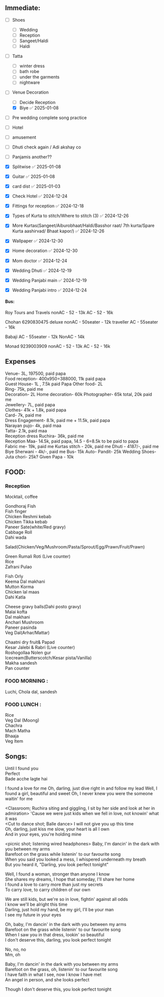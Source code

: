 ## Immediate:

- [ ] Shoes
	- [ ] Wedding
	- [ ] Reception
	- [ ] Sangeet/Haldi
	- [ ] Haldi
- [ ] Tatta
	- [ ] winter dress
	- [ ] bath robe
	- [ ] under the garments
	- [ ] nightware
- [ ] Venue Decoration
	- [ ] Decide Reception
	- [x] Biye ✅ 2025-01-08
- [ ] Pre wedding complete song practice
- [ ] Hotel
- [ ] amusement
- [ ] Dhuti check again / Adi akshay co
- [ ] Panjamis another??
- [x] Splitwise ✅ 2025-01-08
- [x] Guitar ✅ 2025-01-08
- [x] card dist ✅ 2025-01-03
- [x] Check Hotel ✅ 2024-12-24
- [x] Fittings for reception ✅ 2024-12-18
- [x] Types of Kurta to stitch/Where to stitch (3) ✅ 2024-12-26
- [x] More Kurtas(Sangeet/Aiburobhaat/Haldi/Basshor raat/ 7th kurta/Spare Kurta aashirvad/ Bhaat kapor/) ✅ 2024-12-26
- [x] Wallpaper ✅ 2024-12-30
- [x] Home decoration ✅ 2024-12-30
- [x] Mom doctor ✅ 2024-12-24
- [x] Wedding Dhuti ✅ 2024-12-19
- [x] Wedding Panjabi main ✅ 2024-12-19
- [x] Wedding Panjabi intro ✅ 2024-12-24


#### Bus:

Roy Tours and Travels
nonAC - 52 - 13k
AC       - 52 - 16k


Chohan
6290830475
deluxe nonAC - 50seater - 12k
traveller AC - 55seater - 16k


Babaji
AC - 55seater - 12k
NonAC -  14k

Monad
9239003909
nonAC - 52 - 13k
AC       - 52 - 16k




## Expenses 
  
Venue- 3L, 197500, paid papa  
Food reception- 400x950=388000, 11k paid papa  
Guest House- 1L , 7.5k paid Papa
Other food- 2L  
Ring- 75k, paid me  
Decoration- 2L 
Home decoration- 60k
Photographer- 65k total, 20k paid me  
Jewellery- 7L, paid papa  
Clothes- 41k + 1.8k, paid papa  
Card- 7k, paid me  
Dress Engagement- 8.1k, paid me + 11.5k, paid papa  
Narayan pujo- 4k, paid maa  
Tatta- 2.1k, paid maa  
Reception dress Ruchira- 36k, paid me  
Reception Maa- 14.5k, paid papa, 14.5 - 6=8.5k to be paid to papa  
Fabric me- 19k, paid me 
Kurtas stitch - 20k, paid me
Dhuti - 4187/-, paid me
Biye Sherwani - 4k/-, paid me
Bus- 15k
Auto- 
Pandit- 25k
Wedding Shoes- 
Juta chori- 25k?
Given Papa - 10k




## FOOD:  

### Reception

Mocktail, coffee  

Gondhoraj Fish  
Fish finger  
Chicken Reshmi kebab  
Chicken Tikka kebab  
Paneer Sate(white/Red gravy)  
Cabbage Roll  
Dahi wada  

Salad(Chicken/Veg/Mushroom/Pasta/Sprout/Egg/Prawn/Fruit/Prawn)  
  
Green Rumali Roti (Live counter)  
Rice  
Zafrani Pulao  
  
Fish Orly  
Keema Dal makhani  
Mutton Korma  
Chicken lal maas  
Dahi Katla  
  
Cheese gravy balls(Dahi posto gravy)  
Malai kofta  
Dal makhani  
Anchari Mushroom  
Paneer pasinda  
Veg Dal(Arhar/Mattar)  
  
  
Chaatni dry fruit& Papad  
Kesar Jalebi & Rabri (Live counter)  
Roshogollaa Nolen gur  
Icecream(Butterscotch/Kesar pista/Vanilla)  
Makha sandesh  
Pan counter  
  
  
  
### FOOD MORNING : 
Luchi, Chola dal, sandesh  
  
  
### FOOD LUNCH :  
  
Rice  
Veg Dal (Moong)  
Chachra  
Mach Matha  
Bhaaja  
Veg Item  
  
  
  
  
  
  
## Songs:  
Until I found you  
Perfect  
Bade acche lagte hai



<van side by side dont know each other>
I found a love for me  
<Walk by the college; Ruchira comes from benhind holds hand>
Oh, darling, just dive right in and follow my lead
<Classroom; exchanging notes> 
Well, I found a girl, beautiful and sweet  
Oh, I never knew you were the someone waitin' for me


<Classroom; Ruchira siting and giggling, I sit by her side and look at her in admiration> 
'Cause we were just kids when we fell in love, not knowin' what it was  
<Cut to dance shot; Balle dance>
I will not give you up this time  
Oh, darling, just kiss me slow, your heart is all I own  
And in your eyes, you're holding mine

<picnic shot; listening wired headphones>
Baby, I'm dancin' in the dark with you between my arms  
Barefoot on the grass while listenin' to our favourite song  
When you said you looked a mess, I whispered underneath my breath  
But you heard it, "Darling, you look perfect tonight"

Well, I found a woman, stronger than anyone I know  
She shares my dreams, I hope that someday, I'll share her home  
I found a love to carry more than just my secrets  
To carry love, to carry children of our own

We are still kids, but we're so in love, fightin' against all odds  
I know we'll be alright this time  
Darling, just hold my hand, be my girl, I'll be your man  
I see my future in your eyes

Oh, baby, I'm dancin' in the dark with you between my arms  
Barefoot on the grass while listenin' to our favourite song  
When I saw you in that dress, lookin' so beautiful  
I don't deserve this, darling, you look perfect tonight

No, no, no  
Mm, oh

Baby, I'm dancin' in the dark with you between my arms  
Barefoot on the grass, oh, listenin' to our favourite song  
I have faith in what I see, now I know I have met  
An angel in person, and she looks perfect

Though I don't deserve this, you look perfect tonight